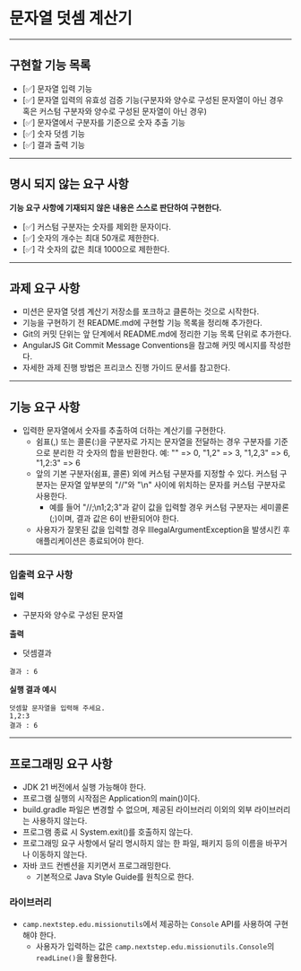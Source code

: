 # 문자열 덧셈 계산기

---

## 구현할 기능 목록

- [✅] 문자열 입력 기능
- [✅] 문자열 입력의 유효성 검증 기능(구분자와 양수로 구성된 문자열이 아닌 경우 혹은 커스텀 구분자와 양수로 구성된 문자열이 아닌 경우)
- [✅] 문자열에서 구분자를 기준으로 숫자 추출 기능
- [✅] 숫자 덧셈 기능
- [✅] 결과 출력 기능

---

## 명시 되지 않는 요구 사항

**기능 요구 사항에 기재되지 않은 내용은 스스로 판단하여 구현한다.**

- [✅] 커스텀 구분자는 숫자를 제외한 문자이다.
- [✅] 숫자의 개수는 최대 50개로 제한한다.
- [✅] 각 숫자의 값은 최대 1000으로 제한한다.

---

## 과제 요구 사항

* 미션은 문자열 덧셈 계산기 저장소를 포크하고 클론하는 것으로 시작한다.
* 기능을 구현하기 전 README.md에 구현할 기능 목록을 정리해 추가한다.
* Git의 커밋 단위는 앞 단계에서 README.md에 정리한 기능 목록 단위로 추가한다.
* AngularJS Git Commit Message Conventions을 참고해 커밋 메시지를 작성한다.
* 자세한 과제 진행 방법은 프리코스 진행 가이드 문서를 참고한다.

---

## 기능 요구 사항

* 입력한 문자열에서 숫자를 추출하여 더하는 계산기를 구현한다.
    * 쉼표(,) 또는 콜론(:)을 구분자로 가지는 문자열을 전달하는 경우 구분자를 기준으로 분리한 각 숫자의 합을 반환한다.
      예: "" => 0, "1,2" => 3, "1,2,3" => 6, "1,2:3" => 6
    * 앞의 기본 구분자(쉼표, 콜론) 외에 커스텀 구분자를 지정할 수 있다. 커스텀 구분자는 문자열 앞부분의 "//"와 "\n" 사이에 위치하는 문자를 커스텀 구분자로 사용한다.
        * 예를 들어 "//;\n1;2;3"과 같이 값을 입력할 경우 커스텀 구분자는 세미콜론(;)이며, 결과 값은 6이 반환되어야 한다.
    * 사용자가 잘못된 값을 입력할 경우 IllegalArgumentException을 발생시킨 후 애플리케이션은 종료되어야 한다.

--- 

### 입출력 요구 사항

**입력**

* 구분자와 양수로 구성된 문자열

**출력**

* 덧셈결과

```　
결과 : 6
```

**실행 결과 예시**

```
덧셈할 문자열을 입력해 주세요.
1,2:3
결과 : 6
```

---

## 프로그래밍 요구 사항

* JDK 21 버전에서 실행 가능해야 한다.
* 프로그램 실행의 시작점은 Application의 main()이다.
* build.gradle 파일은 변경할 수 없으며, 제공된 라이브러리 이외의 외부 라이브러리는 사용하지 않는다.
* 프로그램 종료 시 System.exit()를 호출하지 않는다.
* 프로그래밍 요구 사항에서 달리 명시하지 않는 한 파일, 패키지 등의 이름을 바꾸거나 이동하지 않는다.
* 자바 코드 컨벤션을 지키면서 프로그래밍한다.
    * 기본적으로 Java Style Guide를 원칙으로 한다.

### 라이브러리

* `camp.nextstep.edu.missionutils`에서 제공하는 `Console` API를 사용하여 구현해야 한다.
    * 사용자가 입력하는 값은 `camp.nextstep.edu.missionutils.Console`의 `readLine()`을 활용한다.
